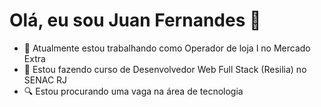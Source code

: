<h1>Olá, eu sou Juan Fernandes 👋</h1>

- 🔭 Atualmente estou trabalhando como Operador de loja I no Mercado Extra
- 🌱 Estou fazendo curso de Desenvolvedor Web Full Stack (Resilia) no SENAC RJ
- 🔍 Estou procurando uma vaga na área de tecnologia
